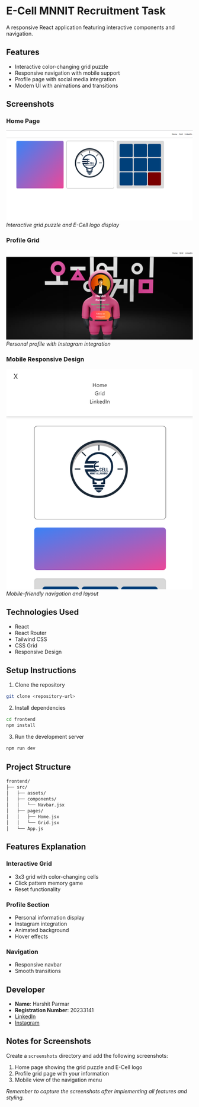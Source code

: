 # E-Cell MNNIT Recruitment Task

A responsive React application featuring interactive components and navigation.

## Features

- Interactive color-changing grid puzzle
- Responsive navigation with mobile support
- Profile page with social media integration
- Modern UI with animations and transitions

## Screenshots

### Home Page

![Home Page](frontend/public/home.png)
_Interactive grid puzzle and E-Cell logo display_

### Profile Grid

![Profile Grid](frontend/public/grid.png)
_Personal profile with Instagram integration_

### Mobile Responsive Design

![Mobile View](frontend/public/mobile.png)
_Mobile-friendly navigation and layout_

## Technologies Used

- React
- React Router
- Tailwind CSS
- CSS Grid
- Responsive Design

## Setup Instructions

1. Clone the repository

```bash
git clone <repository-url>
```

2. Install dependencies

```bash
cd frontend
npm install
```

3. Run the development server

```bash
npm run dev
```

## Project Structure

```
frontend/
├── src/
│   ├── assets/
│   ├── components/
│   │   └── Navbar.jsx
│   ├── pages/
│   │   ├── Home.jsx
│   │   └── Grid.jsx
│   └── App.js
```

## Features Explanation

### Interactive Grid

- 3x3 grid with color-changing cells
- Click pattern memory game
- Reset functionality

### Profile Section

- Personal information display
- Instagram integration
- Animated background
- Hover effects

### Navigation

- Responsive navbar
- Smooth transitions

## Developer

- **Name**: Harshit Parmar
- **Registration Number**: 20233141
- [LinkedIn](https://www.linkedin.com/in/harshit-parmar-428724173)
- [Instagram](https://www.instagram.com/harshit_1573/)

## Notes for Screenshots

Create a `screenshots` directory and add the following screenshots:

1. Home page showing the grid puzzle and E-Cell logo
2. Profile grid page with your information
3. Mobile view of the navigation menu

_Remember to capture the screenshots after implementing all features and styling._
